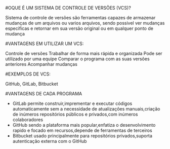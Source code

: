 #OQUE É UM SISTEMA DE CONTROLE DE VERSÕES (VCS)?

Sistema de controle de versões são ferramentas capazes de armazenar mudanças de um arquivos ou varios arquivos, sendo possivel ver mudanças especificas e retornar em sua versão original ou em qualquer ponto de mudança

#VANTAGENS EM UTILIZAR UM VCS:

Controle de versões 
Trabalhar de forma mais rápida e organizada 
Pode ser utilizado por uma equipe
Comparar o programa com as suas versões anteriores 
Acompanhar mudanças 

#EXEMPLOS DE VCS:

GitHub, GitLab, Bitbucket

#VANTAGENS DE CADA PROGRAMA
 - GitLab permite construir,imprementar e executar códigos automaticamente sem a necessidade de atualizações manuais,criação de inúmeros repositórios públicos e privados,com inúmeros colaboradores
 - GitHub sendo a plataforma mais popular,enfatiza o desenvolvimento rapido e focado em recursos,depende de ferramentas de terceiros
 - Bitbucket usado principalmente para repositórios privados,suporta autenticação externa com o GitHub
